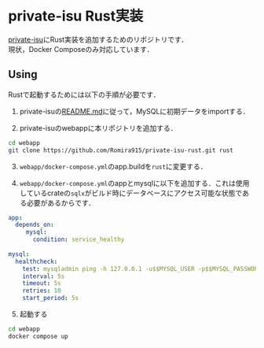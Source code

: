 # private-isu Rust実装

[private-isu](https://github.com/catatsuy/private-isu)にRust実装を追加するためのリポジトリです．  
現状，Docker Composeのみ対応しています．  

## Using

Rustで起動するためには以下の手順が必要です．

1. private-isuの[README.md](https://github.com/catatsuy/private-isu/blob/master/README.md#docker-compose)に従って，MySQLに初期データをimportする．

2. private-isuのwebappに本リポジトリを追加する．

```sh
cd webapp
git clone https://github.com/Romira915/private-isu-rust.git rust
```

3. `webapp/docker-compose.yml`のapp.buildを`rust`に変更する．

4. `webapp/docker-compose.yml`のappとmysqlに以下を追加する．これは使用しているcrateの`sqlx`がビルド時にデータベースにアクセス可能な状態である必要があるからです．

```webapp/docker-compose.yml
app:
  depends_on:
     mysql:
       condition: service_healthy
       
mysql:
  healthcheck:
    test: mysqladmin ping -h 127.0.0.1 -u$$MYSQL_USER -p$$MYSQL_PASSWORD
    interval: 5s
    timeout: 5s
    retries: 10
    start_period: 5s
```

5. 起動する

```sh
cd webapp
docker compose up
```
